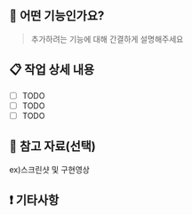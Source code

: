 ## 🔎 어떤 기능인가요?

> 추가하려는 기능에 대해 간결하게 설명해주세요

## 📋 작업 상세 내용

- [ ] TODO
- [ ] TODO
- [ ] TODO

## 📌 참고 자료(선택)
ex)스크린샷 및 구현영상

## ❗ 기타사항
